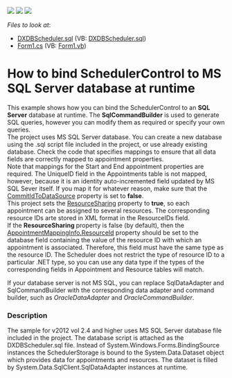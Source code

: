 <!-- default badges list -->
![](https://img.shields.io/endpoint?url=https://codecentral.devexpress.com/api/v1/VersionRange/128633804/12.2.4%2B)
[![](https://img.shields.io/badge/Open_in_DevExpress_Support_Center-FF7200?style=flat-square&logo=DevExpress&logoColor=white)](https://supportcenter.devexpress.com/ticket/details/E551)
[![](https://img.shields.io/badge/📖_How_to_use_DevExpress_Examples-e9f6fc?style=flat-square)](https://docs.devexpress.com/GeneralInformation/403183)
<!-- default badges end -->
<!-- default file list -->
*Files to look at*:

* [DXDBScheduler.sql](./CS/SchedulerSQLRuntime/DXDBScheduler.sql) (VB: [DXDBScheduler.sql](./VB/SchedulerSQLRuntime/DXDBScheduler.sql))
* [Form1.cs](./CS/SchedulerSQLRuntime/Form1.cs) (VB: [Form1.vb](./VB/SchedulerSQLRuntime/Form1.vb))
<!-- default file list end -->
# How to bind SchedulerControl to MS SQL Server database at runtime


<p>This example shows how you can bind the SchedulerControl to an <strong>SQL Server</strong> database at runtime. The <strong>SqlCommandBuilder</strong> is used to generate SQL queries, however you can modify them as required or specify your own queries.<br />
The project uses MS SQL Server database. You can create a new database using the .sql script file included in the project, or use already existing database. Check the code that specifies mappings to ensure that all data fields are correctly mapped to appointment properties. <br />
Note that mappings for the Start and End appointment properties are required.  The UniqueID field in the Appointments table is not mapped, however, because it is an identity auto-incremented field updated by MS SQL Sever itself. If you map it for whatever reason, make sure that the <a href="http://documentation.devexpress.com/#WindowsForms/DevExpressXtraSchedulerAppointmentStorage_CommitIdToDataSourcetopic"><u>CommitIdToDataSource</u></a> property is set to <strong>false</strong>.<br />
This project sets the <a href="http://documentation.devexpress.com/#WPF/DevExpressXpfSchedulerAppointmentStorage_ResourceSharingtopic"><u>ResourceSharing</u></a> property to <strong>true</strong>, so each appointment can be assigned to several resources. The corresponding resource IDs arte stored in XML format in the ResourceIDs field. <br />
If the <strong>ResourceSharing </strong>property is false (by default), then the <a href="http://documentation.devexpress.com/#CoreLibraries/DevExpressXtraSchedulerAppointmentMappingInfo_ResourceIdtopic"><u>AppointmentMappingInfo.ResourceId</u></a> property should be set to the database field containing the value of the resource ID with which an appointment is associated. Therefore, this field must have the same type as the resource ID. The Scheduler does not restrict the type of resource ID to a particular .NET type, so you can use any data type if the types of the corresponding fields in Appointment and Resource tables will match.</p><p>If your database server is not MS SQL, you can replace SqlDataAdapter and SqlCommandBuilder with the corresponding data adapter and command builder, such as <i>OracleDataAdapter</i> and <i>OracleCommandBuilder</i>.</p>


<h3>Description</h3>

<p>The sample for v2012 vol 2.4 and higher uses MS SQL Server database file included in the project.  The database script is attached as the DXDBScheduler.sql file. Instead of System.Windows.Forms.BindingSource instances the SchedulerStorage is bound to the System.Data.Dataset object which provides data for appointments and resources. The dataset is filled by System.Data.SqlClient.SqlDataAdapter instances at runtime.<br />
</p>

<br/>


